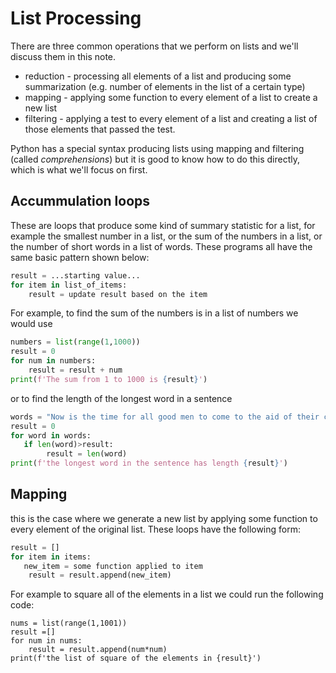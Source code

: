 # List Processing

There are three common operations that we perform on lists and we'll discuss them in this note.
* reduction - processing all elements of a list and producing some summarization (e.g. number of elements in the list of a certain type)
* mapping - applying some function to every element of a list to create a new list
* filtering - applying a test to every element of a list and creating a list of those elements that passed the test.

Python has a special syntax producing lists using mapping and filtering (called *comprehensions*) but it is good to know
how to do this directly, which is what we'll focus on first.

## Accummulation loops
These are loops that produce some kind of summary statistic for a list, for example the smallest number in a list, or the sum of the numbers in a list, or the number of short words in a list of words.
These programs all have the same basic pattern shown below:
``` python
result = ...starting value...
for item in list_of_items:
    result = update result based on the item
```
For example, to find the sum of the numbers is in a list of numbers we would use
``` python
numbers = list(range(1,1000))
result = 0
for num in numbers:
    result = result + num
print(f'The sum from 1 to 1000 is {result}')
```
or to find the length of the longest word in a sentence
``` python
words = "Now is the time for all good men to come to the aid of their country"
result = 0
for word in words:
   if len(word)>result:
        result = len(word)
print(f'the longest word in the sentence has length {result}')
```

## Mapping
this is the case where we generate a new list by applying some function to every element of the original list.
These loops have the following form:
``` python
result = []
for item in items:
   new_item = some function applied to item
    result = result.append(new_item)
```
For example to square all of the elements in a list we could run the following code:
```
nums = list(range(1,1001))
result =[]
for num in nums:
    result = result.append(num*num)
print(f'the list of square of the elements in {result}')
```

